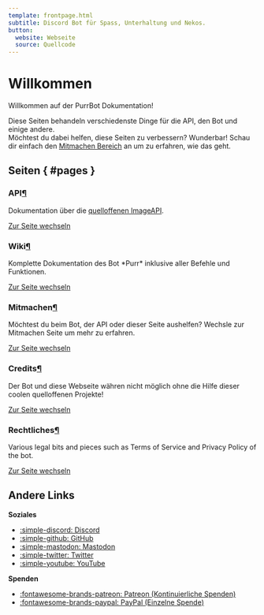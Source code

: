 ```yaml
---
template: frontpage.html
subtitle: Discord Bot für Spass, Unterhaltung und Nekos.
button:
  website: Webseite
  source: Quellcode
---
```


# Willkommen
Willkommen auf der PurrBot Dokumentation!

Diese Seiten behandeln verschiedenste Dinge für die API, den Bot und einige andere.  
Möchtest du dabei helfen, diese Seiten zu verbessern? Wunderbar! Schau dir einfach den [Mitmachen Bereich](#contributing) an um zu erfahren, wie das geht.

## Seiten { #pages }

<div class="mdx-grid-container">
  <div class="mdx-grid-wrapper">
    <div class="mdx-grid-child">
      <h3 id="api">API<a class="headerlink" href="#api" title="Permanenter Link">¶</a></h3>
      <p>Dokumentation über die <a href="https://github.com/purrbot-site/ImageAPI" target="_blank">quelloffenen ImageAPI</a>.</p>
      <a class="md-button" href="./api/">Zur Seite wechseln</a>
    </div>
    <div class="mdx-grid-child">
      <h3 id="wiki">Wiki<a class="headerlink" href="#wiki" title="Permanenter Link">¶</a></h3>
      <p>Komplette Dokumentation des Bot *Purr* inklusive aller Befehle und Funktionen.</p>
      <a class="md-button" href="./bot/">Zur Seite wechseln</a>
    </div>
    <div class="mdx-grid-child">
      <h3 id="contributing">Mitmachen<a class="headerlink" href="#contributing" title="Permanent link">¶</a></h3>
      <p>Möchtest du beim Bot, der API oder dieser Seite aushelfen? Wechsle zur Mitmachen Seite um mehr zu erfahren.</p>
      <a class="md-button" href="./contribute/">Zur Seite wechseln</a>
    </div>
    <div class="mdx-grid-child">
      <h3 id="credits">Credits<a class="headerlink" href="#credits" title="Permanent link">¶</a></h3>
      <p>Der Bot und diese Webseite währen nicht möglich ohne die Hilfe dieser coolen quelloffenen Projekte!</p>
      <a class="md-button" href="./credits/">Zur Seite wechseln</a>
    </div>
    <div class="mdx-grid-child">
      <h3 id="legal">Rechtliches<a class="headerlink" href="#legal" title="Permanent link">¶</a></h3>
      <p>Various legal bits and pieces such as Terms of Service and Privacy Policy of the bot.</p>
      <a class="md-button" href="./legal/">Zur Seite wechseln</a>
    </div>
  </div>
</div>

## Andere Links
**Soziales**

- [:simple-discord: Discord](https://purrbot.site/discord)
- [:simple-github: GitHub](https://purrbot.site/github)
- [:simple-mastodon: Mastodon](https://purrbot.site/mastodon)
- [:simple-twitter: Twitter](https://purrbot.site/twitter)
- [:simple-youtube: YouTube](https://purrbot.site/youtube)

**Spenden**

- [:fontawesome-brands-patreon: Patreon (Kontinuierliche Spenden)](https://patreon.com/andre_601)
- [:fontawesome-brands-paypal: PayPal (Einzelne Spende)](https://purrbot.site/donate)
